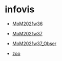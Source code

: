 # infovis
* [MoM2021w36](https://marianae2021.github.io/infovis/mom2021w36.html)

* [MoM2021w37](https://marianae2021.github.io/infovis/mom2021w37.html)

* [MoM2021w37_Obser](https://marianae2021.github.io/infovis/obsmom2021w37.html)

* [zoo](https://marianae2021.github.io/infovis/zoo.txt)
 
